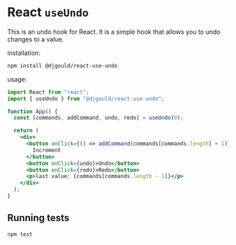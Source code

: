 # React `useUndo`

This is an undo hook for React. It is a simple hook that allows you to undo changes to a value.

installation:

```bash
npm install @djgould/react-use-undo
```

usage:

```jsx
import React from "react";
import { useUndo } from "@djgould/react-use-undo";

function App() {
  const [commands, addCommand, undo, redo] = useUndo(0);

  return (
    <div>
      <button onClick={() => addCommand(commands[commands.length] + 1)}>
        Increment
      </button>
      <button onClick={undo}>Undo</button>
      <button onClick={redo}>Redo</button>
      <p>last value: {commands[commands.length - 1]}</p>
    </div>
  );
}
```

## Running tests

```bash
npm test
```
